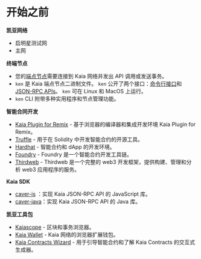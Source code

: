 # 开始之前

**凯亚网络**

- 启明星测试网
- 主网

**终端节点**

- 您的[端点节点](.../.../nodes/endpoint-node/endpoint-node.md)需要连接到 Kaia 网络并发出 API 调用或发送事务。
- `ken` 是 Kaia 端点节点二进制文件。 `ken` 公开了两个接口：[命令行接口](.../.../nodes/endpoint-node/ken-cli-commands.md)和[JSON-RPC APIs](.../../references/json-rpc/klay/account-created)。 `ken` 可在 Linux 和 MacOS 上运行。
- `ken` CLI 附带多种实用程序和节点管理功能。

**智能合同开发**

- [Kaia Plugin for Remix](https://ide.kaia.io) - 基于浏览器的编译器和集成开发环境 Kaia Plugin for Remix。
- [Truffle](https://github.com/trufflesuite/truffle) - 用于在 Solidity 中开发智能合约的开源工具。
- [Hardhat](https://hardhat.org/hardhat-runner/docs/getting-started) - 智能合约和 dApp 的开发环境。
- [Foundry](https://book.getfoundry.sh/) - Foundry 是一个智能合约开发工具链。
- [Thirdweb](https://portal.thirdweb.com/) - Thirdweb 是一个完整的 web3 开发框架，提供构建、管理和分析 web3 应用程序的服务。

**Kaia SDK**

- [caver-js](../../references/sdk/caver-js/caver-js.md) ：实现 Kaia JSON-RPC API 的 JavaScript 库。
- [caver-java](.../.../references/sdk/caver-java/caver-java.md)：实现 Kaia JSON-RPC API 的 Java 库。

**凯亚工具包**

- [Kaiascope](https://kaiascope.com/) - 区块和事务浏览器。
- [Kaia Wallet](https://www.kaiawallet.io/) - Kaia 网络的浏览器扩展钱包。
- [Kaia Contracts Wizard](https://wizard.klaytn.foundation/) - 用于引导智能合约和了解 Kaia Contracts 的交互式生成器。
